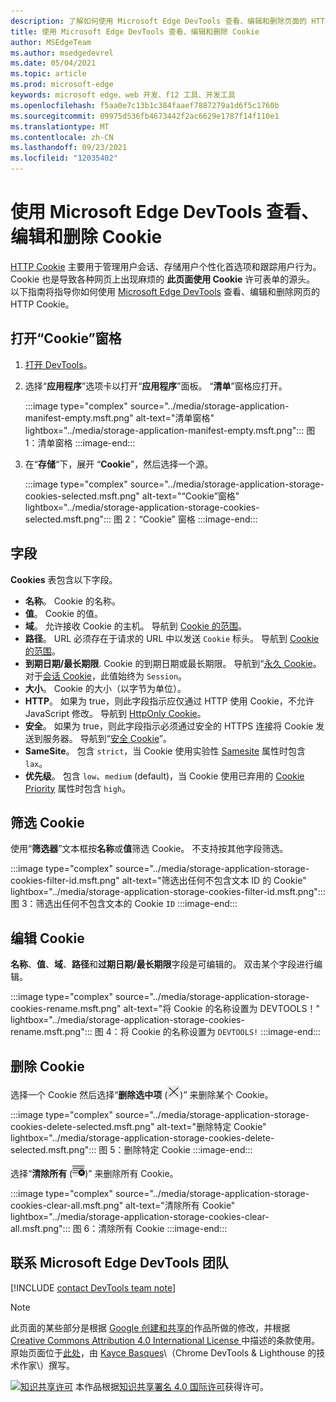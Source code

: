 ```yaml
---
description: 了解如何使用 Microsoft Edge DevTools 查看、编辑和删除页面的 HTTP Cookie。
title: 使用 Microsoft Edge DevTools 查看、编辑和删除 Cookie
author: MSEdgeTeam
ms.author: msedgedevrel
ms.date: 05/04/2021
ms.topic: article
ms.prod: microsoft-edge
keywords: microsoft edge、web 开发、f12 工具、开发工具
ms.openlocfilehash: f5aa0e7c13b1c384faaef7887279a1d6f5c1760b
ms.sourcegitcommit: 09975d536fb4673442f2ac6629e1787f14f110e1
ms.translationtype: MT
ms.contentlocale: zh-CN
ms.lasthandoff: 09/23/2021
ms.locfileid: "12035402"
---
```

<!-- Copyright Kayce Basques

   Licensed under the Apache License, Version 2.0 (the "License");
   you may not use this file except in compliance with the License.
   You may obtain a copy of the License at

       https://www.apache.org/licenses/LICENSE-2.0

   Unless required by applicable law or agreed to in writing, software
   distributed under the License is distributed on an "AS IS" BASIS,
   WITHOUT WARRANTIES OR CONDITIONS OF ANY KIND, either express or implied.
   See the License for the specific language governing permissions and
   limitations under the License.  -->
# <a name="view-edit-and-delete-cookies-with-microsoft-edge-devtools"></a>使用 Microsoft Edge DevTools 查看、编辑和删除 Cookie

[HTTP Cookie][MDNHTTPCookies] 主要用于管理用户会话、存储用户个性化首选项和跟踪用户行为。  Cookie 也是导致各种网页上出现麻烦的 **此页面使用 Cookie** 许可表单的源头。  以下指南将指导你如何使用 [Microsoft Edge DevTools][MicrosoftEdgeDevTools] 查看、编辑和删除网页的 HTTP Cookie。

## <a name="open-the-cookies-pane"></a>打开“Cookie”窗格

1.  [打开 DevTools][DevToolsOpen]。
1.  选择“**应用程序**”选项卡以打开“**应用程序**”面板。  “**清单**”窗格应打开。

    :::image type="complex" source="../media/storage-application-manifest-empty.msft.png" alt-text="清单窗格" lightbox="../media/storage-application-manifest-empty.msft.png":::
       图 1：清单窗格
    :::image-end:::

1.  在“**存储**“下，展开 “**Cookie**”，然后选择一个源。

    :::image type="complex" source="../media/storage-application-storage-cookies-selected.msft.png" alt-text="“Cookie”窗格" lightbox="../media/storage-application-storage-cookies-selected.msft.png":::
       图 2：“Cookie” 窗格
    :::image-end:::

## <a name="fields"></a>字段

**Cookies** 表包含以下字段。

*   **名称**。  Cookie 的名称。
*   **值**。  Cookie 的值。
*   **域**。  允许接收 Cookie 的主机。  导航到 [Cookie 的范围][MDNHTTPCookiesScope]。
*   **路径**。  URL 必须存在于请求的 URL 中以发送 `Cookie` 标头。  导航到 [Cookie 的范围][MDNHTTPCookiesScope]。
*   **到期日期/最长期限**.  Cookie 的到期日期或最长期限。  导航到“[永久 Cookie][MDNHTTPCookiesPermanent]。  对于[会话 Cookie][MDNHTTPCookiesSession]，此值始终为 `Session`。
*   **大小**。  Cookie 的大小（以字节为单位）。
*   **HTTP**。  如果为 true，则此字段指示应仅通过 HTTP 使用 Cookie，不允许 JavaScript 修改。  导航到 [HttpOnly Cookie][MDNHTTPCookiesSecure]。
*   **安全**。  如果为 true，则此字段指示必须通过安全的 HTTPS 连接将 Cookie 发送到服务器。  导航到“[安全 Cookie][MDNHTTPCookiesSecure]”。
*   **SameSite**。  包含 `strict`，当 Cookie 使用实验性 [Samesite][MDNHTTPCookiesSamesite] 属性时包含 `lax`。
*   **优先级**。  包含 `low`、`medium` \(default\)，当 Cookie 使用已弃用的 [Cookie Priority][ChromiumIssue232693] 属性时包含 `high`。

## <a name="filter-cookies"></a>筛选 Cookie

使用“**筛选器**”文本框按**名称**或**值**筛选 Cookie。  不支持按其他字段筛选。

:::image type="complex" source="../media/storage-application-storage-cookies-filter-id.msft.png" alt-text="筛选出任何不包含文本 ID 的 Cookie" lightbox="../media/storage-application-storage-cookies-filter-id.msft.png":::
   图 3：筛选出任何不包含文本的 Cookie `ID`
:::image-end:::

## <a name="edit-a-cookie"></a>编辑 Cookie

**名称**、**值**、**域**、**路径**和**过期日期/最长期限**字段是可编辑的。
双击某个字段进行编辑。

:::image type="complex" source="../media/storage-application-storage-cookies-rename.msft.png" alt-text="将 Cookie 的名称设置为 DEVTOOLS！" lightbox="../media/storage-application-storage-cookies-rename.msft.png":::
   图 4：将 Cookie 的名称设置为 `DEVTOOLS!`
:::image-end:::

## <a name="delete-cookies"></a>删除 Cookie

选择一个 Cookie 然后选择“**删除选中项** (![删除选中项](../media/delete-icon.msft.png)\)” 来删除某个 Cookie。

:::image type="complex" source="../media/storage-application-storage-cookies-delete-selected.msft.png" alt-text="删除特定 Cookie" lightbox="../media/storage-application-storage-cookies-delete-selected.msft.png":::
   图 5：删除特定 Cookie
:::image-end:::

选择“**清除所有** (![清除所有](../media/clear-icon.msft.png)\)” 来删除所有 Cookie。

:::image type="complex" source="../media/storage-application-storage-cookies-clear-all.msft.png" alt-text="清除所有 Cookie" lightbox="../media/storage-application-storage-cookies-clear-all.msft.png":::
   图 6：清除所有 Cookie
:::image-end:::

## <a name="getting-in-touch-with-the-microsoft-edge-devtools-team"></a>联系 Microsoft Edge DevTools 团队

[!INCLUDE [contact DevTools team note](../includes/contact-devtools-team-note.md)]

<!-- links -->

[MicrosoftEdgeDevTools]: /microsoft-edge/devtools-guide-chromium "Microsoft Edge (Chromium) 开发人员工具"
[DevToolsOpen]: /microsoft-edge/devtools-guide-chromium/open "打开 Microsoft Edge DevTools"

[ChromiumIssue232693]: https://bugs.chromium.org/p/chromium/issues/detail?id=232693 "Chromium 问题 232693：实现 Cookie 优先字段 | Chromium Bug"

[MDNHTTPCookies]: https://developer.mozilla.org/docs/Web/HTTP/Cookies "HTTP cookie | MDN"
[MDNHTTPCookiesPermanent]: https://developer.mozilla.org/docs/Web/HTTP/Cookies#Permanent_cookies "HTTP Cookie - 永久 cookie | MDN"
[MDNHTTPCookiesSamesite]: https://developer.mozilla.org/docs/Web/HTTP/Cookies#SameSite_cookies "HTTP Cookie - SameSite cookie | MDN"
[MDNHTTPCookiesScope]: https://developer.mozilla.org/docs/Web/HTTP/Cookies#Scope_of_cookies "HTTP Cookie - Cookie | MDN"
[MDNHTTPCookiesSecure]: https://developer.mozilla.org/docs/Web/HTTP/Cookies#Secure_and_HttpOnly_cookies "HTTP Cookie - 安全和 HttpOnly Cookie | MDN"
[MDNHTTPCookiesSession]: https://developer.mozilla.org/docs/Web/HTTP/Cookies#Session_cookies "HTTP Cookie - 会话 cookie | MDN"

> [!NOTE]
> 此页面的某些部分是根据 [Google 创建和共享的][GoogleSitePolicies]作品所做的修改，并根据[ Creative Commons Attribution 4.0 International License ][CCA4IL]中描述的条款使用。
> 原始页面位于[此处](https://developers.google.com/web/tools/chrome-devtools/storage/cookies)，由 [Kayce Basques][KayceBasques]\（Chrome DevTools \& Lighthouse 的技术作家\）撰写。

[![知识共享许可][CCby4Image]][CCA4IL] 本作品根据[知识共享署名 4.0 国际许可][CCA4IL]获得许可。

[CCA4IL]: https://creativecommons.org/licenses/by/4.0
[CCby4Image]: https://i.creativecommons.org/l/by/4.0/88x31.png
[GoogleSitePolicies]: https://developers.google.com/terms/site-policies
[KayceBasques]: https://developers.google.com/web/resources/contributors#kayce-basques
